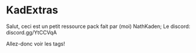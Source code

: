 # KadExtras
Salut, ceci est un petit ressource pack fait par (moi) NathKaden;
Le discord: discord.gg/YtCCVqA

Allez-donc voir les tags!
